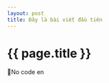 ```yaml
---
layout: post
title: Đây là bài viết đầu tiên
---
```


{{ page.title }}
================

No code en
